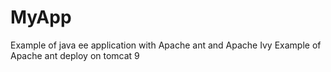 # MyApp
Example of java ee application with Apache ant and Apache Ivy
Example of Apache ant deploy on tomcat 9
